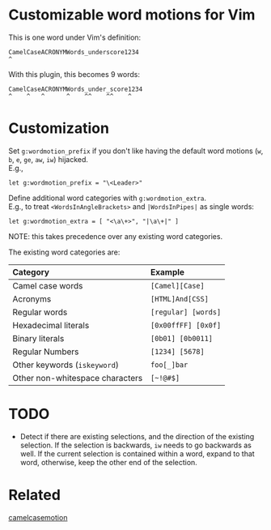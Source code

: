 Customizable word motions for Vim
=================================

This is one word under Vim's definition:

```
CamelCaseACRONYMWords_underscore1234
^
```

With this plugin, this becomes 9 words:

```
CamelCaseACRONYMWords_under_score1234
^    ^   ^      ^    ^^    ^^    ^
```

Customization
=============

Set `g:wordmotion_prefix` if you don't like having the default word motions
(`w`, `b`, `e`, `ge`, `aw`, `iw`) hijacked.  
E.g.,
```
let g:wordmotion_prefix = "\<Leader>"
```

Define additional word categories with `g:wordmotion_extra`.  
E.g., to treat `<WordsInAngleBrackets>` and `|WordsInPipes|` as single words:
```
let g:wordmotion_extra = [ "<\a\+>", "|\a\+|" ]
```
NOTE: this takes precedence over any existing word categories.

The existing word categories are:

| Category                        | Example             |
|:--------------------------------|:--------------------|
| Camel case words                | `[Camel][Case]`     |
| Acronyms                        | `[HTML]And[CSS]`    |
| Regular words                   | `[regular] [words]` |
| Hexadecimal literals            | `[0x00ffFF] [0x0f]` |
| Binary literals                 | `[0b01] [0b0011]`   |
| Regular Numbers                 | `[1234] [5678]`     |
| Other keywords (`iskeyword`)    | `foo[_]bar`         |
| Other non-whitespace characters | `[~!@#$]`           |

TODO
====

* Detect if there are existing selections, and the direction of the existing
  selection. If the selection is backwards, `iw` needs to go backwards as well.
  If the current selection is contained within a word, expand to that word,
  otherwise, keep the other end of the selection.

Related
=======
[camelcasemotion](http://www.vim.org/scripts/script.php?script_id=1905)
